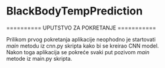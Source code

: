 # BlackBodyTempPrediction

========== UPUTSTVO ZA POKRETANJE =========== <br/>

Prilikom prvog pokretanja aplikacije neophodno je startovati <br/>
_main_ metodu iz cnn.py skripta kako bi se kreirao CNN model. <br/>
Nakon toga aplikacija se pokreće svaki put pozivom _main_  <br/>
metode iz main.py skripta.